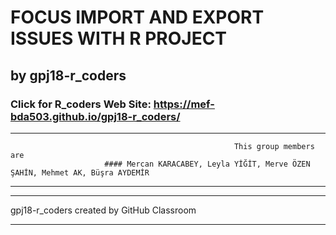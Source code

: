 # FOCUS IMPORT AND EXPORT ISSUES WITH R PROJECT  
## by gpj18-r_coders

### Click for R_coders Web Site: https://mef-bda503.github.io/gpj18-r_coders/

***

                                                      This group members are
                         #### Mercan KARACABEY, Leyla YİĞİT, Merve ÖZEN ŞAHİN, Mehmet AK, Büşra AYDEMİR


***
***
gpj18-r_coders created by GitHub Classroom
***

